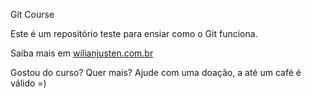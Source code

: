 Git Course

Este é um repositório teste para ensiar como o Git funciona.

Saiba mais em [wilianjusten.com.br](http://willianjusten.com.br)

Gostou do curso? Quer mais? Ajude com uma doação, a até um café é válido =)
